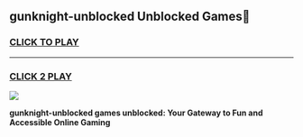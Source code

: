 
## gunknight-unblocked Unblocked Games👋
<h3>
<a href="https://news.freeplayer.one?title=gunknight-unblocked&ref=16F">CLICK TO PLAY</a></h3>
<hr>

<h3>
<a href="https://news.freeplayer.one?title=gunknight-unblocked&ref=16F">CLICK 2 PLAY</a>
  
</h3>

<a href="https://news.freeplayer.one?title=gunknight-unblocked&ref=16F/"><img src="https://clearcache.store/games.png"></a>


**gunknight-unblocked games unblocked: Your Gateway to Fun and Accessible Online Gaming**
